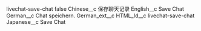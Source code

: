 <?xml version="1.0" encoding="UTF-8"?>
<CustomMetadata xmlns="http://soap.sforce.com/2006/04/metadata" xmlns:xsi="http://www.w3.org/2001/XMLSchema-instance" xmlns:xsd="http://www.w3.org/2001/XMLSchema">
    <label>livechat-save-chat</label>
    <protected>false</protected>
    <values>
        <field>Chinese__c</field>
        <value xsi:type="xsd:string">保存聊天记录</value>
    </values>
    <values>
        <field>English__c</field>
        <value xsi:type="xsd:string">Save Chat</value>
    </values>
    <values>
        <field>German__c</field>
        <value xsi:type="xsd:string">Chat speichern.</value>
    </values>
    <values>
        <field>German_ext__c</field>
        <value xsi:nil="true"/>
    </values>
    <values>
        <field>HTML_Id__c</field>
        <value xsi:type="xsd:string">livechat-save-chat</value>
    </values>
    <values>
        <field>Japanese__c</field>
        <value xsi:type="xsd:string">Save Chat</value>
    </values>
</CustomMetadata>
